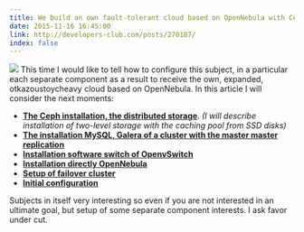```yaml
---
title: We build an own fault-tolerant cloud based on OpenNebula with Ceph, MariaDB Galera Cluster and OpenvSwitch [Translation]
date: 2015-11-16 16:45:00
link: http://developers-club.com/posts/270187/
index: false
---
```


![](https://habrastorage.org/files/1b8/185/6c4/1b81856c42da42ba903e85e1653969e4.png)
This time I would like to tell how to configure this subject, in a particular each separate component as a result to receive the own, expanded, otkazoustoycheavy cloud based on OpenNebula. In this article I will consider the next moments:

*    **[The Ceph installation, the distributed storage](http://habr.com/post/270187/#ceph)**. _(I will describe installation of two-level storage with the caching pool from SSD disks)_
*    **[The installation MySQL, Galera of a cluster with the master master replication](http://habr.com/post/270187/#galera)**
*    **[Installation software switch of OpenvSwitch](http://habr.com/post/270187/#openvswitch)**
*    **[Installation directly OpenNebula](http://habr.com/post/270187/#opennebula)**
*    **[Setup of failover cluster](http://habr.com/post/270187/#pacemaker)**
*    **[Initial configuration](http://habr.com/post/270187/#configuration)**


Subjects in itself very interesting so even if you are not interested in an ultimate goal, but setup of some separate component interests. I ask favor under cut.
<!--more-->
